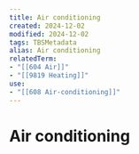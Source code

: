 ```yaml
---
title: Air conditioning
created: 2024-12-02
modified: 2024-12-02
tags: TBSMetadata
alias: Air conditioning
relatedTerm:
- "[[604 Air]]"
- "[[9819 Heating]]"
use:
- "[[608 Air-conditioning]]"
---
```

# Air conditioning
